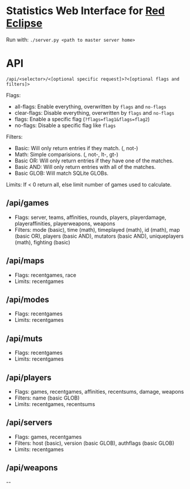 # Statistics Web Interface for [Red Eclipse](http://redeclipse.net)
Run with: `./server.py <path to master server home>`

# API
`/api/<selector>/<[optional specific request]>?<[optional flags and filters]>`

Flags:
* all-flags: Enable everything, overwritten by `flags` and `no-flags`
* clear-flags: Disable everything, overwritten by `flags` and `no-flags`
* flags: Enable a specific flag (`?flags=flag1&flags=flag2`)
* no-flags: Disable a specific flag like `flags`

Filters:

* Basic: Will only return entries if they match. (<filter>, not-<filter>)
* Math: Simple comparisions. (<filter>, not-<filter>, lt-<filter>, gt-<filter>)
* Basic OR: Will only return entries if they have one of the matches.
* Basic AND: Will only return entries with all of the matches.
* Basic GLOB: Will match SQLite GLOBs.

Limits: If < 0 return all, else limit number of games used to calculate.

## /api/games
* Flags: server, teams, affinities, rounds, players, playerdamage, playeraffinities, playerweapons, weapons
* Filters: mode (basic), time (math), timeplayed (math), id (math), map (basic OR), players (basic AND), mutators (basic AND), uniqueplayers (math), fighting (basic)

## /api/maps
* Flags: recentgames, race
* Limits: recentgames

## /api/modes
* Flags: recentgames
* Limits: recentgames

## /api/muts
* Flags: recentgames
* Limits: recentgames

## /api/players
* Flags: games, recentgames, affinities, recentsums, damage, weapons
* Filters: name (basic GLOB)
* Limits: recentgames, recentsums

## /api/servers
* Flags: games, recentgames
* Filters: host (basic), version (basic GLOB), authflags (basic GLOB)
* Limits: recentgames

## /api/weapons
--
